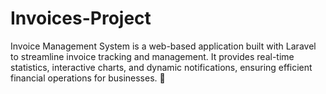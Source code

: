 # Invoices-Project
Invoice Management System is a web-based application built with Laravel to streamline invoice tracking and management. It provides real-time statistics, interactive charts, and dynamic notifications, ensuring efficient financial operations for businesses. 🚀
